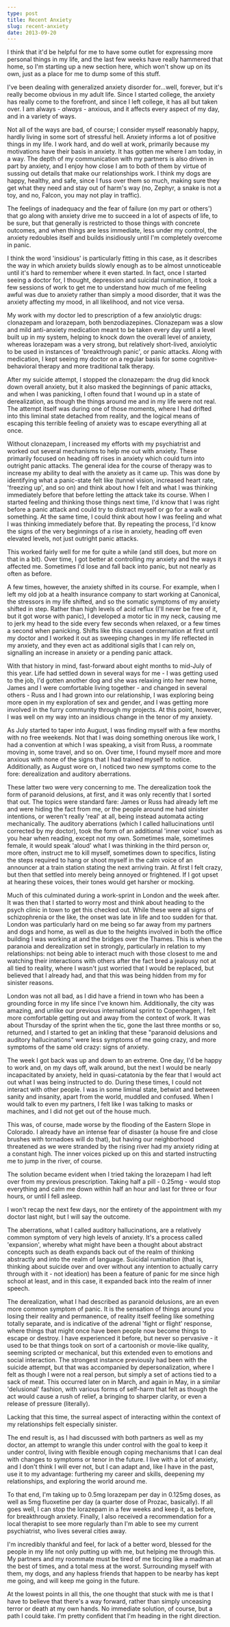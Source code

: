 ```yaml
---
type: post
title: Recent Anxiety
slug: recent-anxiety
date: 2013-09-20
---
```


I think that it'd be helpful for me to have some outlet for expressing more
personal things in my life, and the last few weeks have really hammered that
home, so I'm starting up a new section here, which won't show up on its own,
just as a place for me to dump some of this stuff.

I've been dealing with generalized anxiety disorder for...well, forever, but
it's really become obvious in my adult life.  Since I started college, the
anxiety has really come to the forefront, and since I left college, it has all
but taken over.  I am always - *always* - anxious, and it affects every aspect
of my day, and in a variety of ways.

Not all of the ways are bad, of course; I consider myself reasonably happy,
hardly living in some sort of stressful hell.  Anxiety informs a lot of
positive things in my life.  I work hard, and do well at work, primarily because
my motivations have their basis in anxiety.  It has gotten me where I am today,
in a way.  The depth of my communication with my partners is also driven in part
by anxiety, and I enjoy how close I am to both of them by virtue of sussing out
details that make our relationships work.  I think my dogs are happy, healthy,
and safe, since I fuss over them so much, making sure they get what they need
and stay out of harm's way (no, Zephyr, a snake is not a toy, and no, Falcon,
you may not play in traffic).

The feelings of inadequacy and the fear of failure (on my part or others') that
go along with anxiety drive me to succeed in a lot of aspects of life, to be
sure, but that generally is restricted to those things with concrete outcomes,
and when things are less immediate, less under my control, the anxiety redoubles
itself and builds insidiously until I'm completely overcome in panic.

I think the word 'insidious' is particularly fitting in this case, as it
describes the way in which anxiety builds slowly enough as to be almost
unnoticeable until it's hard to remember where it even started.  In fact, once I
started seeing a doctor for, I thought, depression and suicidal rumination, it
took a few sessions of work to get me to understand how much of me feeling awful
was due to anxiety rather than simply a mood disorder, that it was the anxiety
affecting my mood, in all likelihood, and not vice versa.

My work with my doctor led to prescription of a few anxiolytic drugs: clonazepam
and lorazepam, both benzodiazepines.  Clonazepam was a slow and mild
anti-anxiety medication meant to be taken every day until a level built up in my
system, helping to knock down the overall level of anxiety, whereas lorazepam
was a very strong, but relatively short-lived, anxiolytic to be used in
instances of 'breakthrough panic', or panic attacks.  Along with medication, I
kept seeing my doctor on a regular basis for some cognitive-behavioral therapy
and more traditional talk therapy.

After my suicide attempt, I stopped the clonazepam: the drug did knock down
overall anxiety, but it also masked the beginnings of panic attacks, and when I
was panicking, I often found that I wound up in a state of derealization, as
though the things around me and in my life were not real.  The attempt itself
was during one of those moments, where I had drifted into this liminal state
detached from reality, and the logical means of escaping this terrible feeling
of anxiety was to escape everything all at once.

Without clonazepam, I increased my efforts with my psychiatrist and worked out
several mechanisms to help me out with anxiety.  These primarily focused on
heading off rises in anxiety which could turn into outright panic attacks.  The
general idea for the course of therapy was to increase my ability to deal with
the anxiety as it came up.  This was done by identifying what a panic-state felt
like (tunnel vision, increased heart rate, 'freezing up', and so on) and think
about how I felt and what I was thinking immediately before that before letting
the attack take its course.  When I started feeling and thinking those things
next time, I'd know that I was right before a panic attack and could try to
distract myself or go for a walk or something.  At the same time, I could think
about how I was feeling and what I was thinking immediately before that.  By
repeating the process, I'd know the signs of the very beginnings of a rise in
anxiety, heading off even elevated levels, not just outright panic attacks.

This worked fairly well for me for quite a while (and still does, but more on
that in a bit).  Over time, I got better at controlling my anxiety and the ways
it affected me.  Sometimes I'd lose and fall back into panic, but not nearly as
often as before.

A few times, however, the anxiety shifted in its course.  For example, when I
left my old job at a health insurance company to start working at Canonical, the
stressors in my life shifted, and so the somatic symptoms of my anxiety shifted
in step.  Rather than high levels of acid reflux (I'll never be free of it, but
it got worse with panic), I developed a motor tic in my neck, causing me to jerk
my head to the side every few seconds when relaxed, or a few times a second when
panicking.  Shifts like this caused consternation at first until my doctor and I
worked it out as sweeping changes in my life reflected in my anxiety, and they
even act as additional sigils that I can rely on, signalling an increase in
anxiety or a pending panic attack.

With that history in mind, fast-forward about eight months to mid-July of this
year.  Life had settled down in several ways for me - I was getting used to the
job, I'd gotten another dog and she was relaxing into her new home, James and I
were comfortable living together - and changed in several others - Russ and I
had grown into our relationship, I was exploring being more open in my
exploration of sex and gender, and I was getting more involved in the furry
community through my projects.  At this point, however, I was well on my way
into an insidious change in the tenor of my anxiety.

As July started to taper into August, I was finding myself with a few months
with no free weekends.  Not that I was doing something onerous like work, I had
a convention at which I was speaking, a visit from Russ, a roommate moving in,
some travel, and so on.  Over time, I found myself more and more anxious with
none of the signs that I had trained myself to notice.  Additionally, as August
wore on, I noticed two new symptoms come to the fore: derealization and auditory
aberrations.

These latter two were very concerning to me.  The derealization took the form of
paranoid delusions, at first, and it was only recently that I sorted that out.
The topics were standard fare: James or Russ had already left me and were hiding
the fact from me, or the people around me had sinister intentions, or weren't
really 'real' at all, being instead automata acting mechanically.  The auditory
aberrations (which I called hallucinations until corrected by my doctor), took
the form of an additional 'inner voice' such as you hear when reading, except
not my own.  Sometimes male, sometimes female, it would speak 'aloud' what I was
thinking in the third person or, more often, instruct me to kill myself,
sometimes down to specifics, listing the steps required to hang or shoot myself
in the calm voice of an announcer at a train station stating the next arriving
train.  At first I felt crazy, but then that settled into merely being annoyed
or frightened.  If I got upset at hearing these voices, their tones would get
harsher or mocking.

Much of this culminated during a work-sprint in London and the week after.  It
was then that I started to worry most and think about heading to the psych
clinic in town to get this checked out.  While these were all signs of
schizophrenia or the like, the onset was late in life and too sudden for that.
London was particularly hard on me being so far away from my partners and dogs
and home, as well as due to the heights involved in both the office building I
was working at and the bridges over the Thames.  This is when the paranoia and
derealization set in strongly, particularly in relation to my relationships: not
being able to interact much with those closest to me and watching their
interactions with others after the fact bred a jealousy not at all tied to
reality, where I wasn't just worried that I would be replaced, but believed that
I already had, and that this was being hidden from my for sinister reasons.

London was not all bad, as I did have a friend in town who has been a grounding
force in my life since I've known him.  Additionally, the city was amazing, and
unlike our previous international sprint to Copenhagen, I felt more comfortable
getting out and away from the context of work.  It was about Thursday of the
sprint when the tic, gone the last three months or so, returned, and I started
to get an inkling that these "paranoid delusions and auditory hallucinations"
were less symptoms of me going crazy, and more symptoms of the same old crazy:
signs of anxiety.

The week I got back was up and down to an extreme.  One day, I'd be happy to
work and, on my days off, walk around, but the next I would be nearly
incapacitated by anxiety, held in quasi-catatonia by the fear that I would act
out what I was being instructed to do.  During these times, I could not interact
with other people.  I was in some liminal state, betwixt and between sanity and
insanity, apart from the world, muddled and confused.  When I would talk to even
my partners, I felt like I was talking to masks or machines, and I did not get
out of the house much.

This was, of course, made worse by the flooding of the Eastern Slope in
Colorado.  I already have an intense fear of disaster (a house fire and close
brushes with tornadoes will do that), but having our neighborhood threatened as
we were stranded by the rising river had my anxiety riding at a constant high.
The inner voices picked up on this and started instructing me to jump in the
river, of course.

The solution became evident when I tried taking the lorazepam I had left over
from my previous prescription.  Taking half a pill - 0.25mg - would stop
everything and calm me down within half an hour and last for three or four
hours, or until I fell asleep.

I won't recap the next few days, nor the entirety of the appointment with my
doctor last night, but I will say the outcome.

The aberrations, what I called auditory hallucinations, are a relatively common
symptom of very high levels of anxiety.  It's a process called 'expansion',
whereby what might have been a thought about abstract concepts such as death
expands back out of the realm of thinking abstractly and into the realm of
language.  Suicidal rumination (that is, thinking about suicide over and over
without any intention to actually carry through with it - not ideation) has been
a feature of panic for me since high school at least, and in this case, it
expanded back into the realm of inner speech.

The derealization, what I had described as paranoid delusions, are an even more
common symptom of panic.  It is the sensation of things around you losing their
reality and permanence, of reality itself feeling like something totally
separate, and is indicative of the adrenal 'fight or flight' response, where
things that might once have been people now become things to escape or destroy.
I have experienced it before, but never so pervasive - it used to be that things
took on sort of a cartoonish or movie-like quality, seeming scripted or
mechanical, but this extended even to emotions and social interaction.  The
strongest instance previously had been with the suicide attempt, but that was
accompanied by depersonalization, where I felt as though I were not a real
person, but simply a set of actions tied to a sack of meat.  This occurred later
on in March, and again in May, in a similar 'delusional' fashion, with various
forms of self-harm that felt as though the act would cause a rush of relief, a
bringing to sharper clarity, or even a release of pressure (literally).

Lacking that this time, the surreal aspect of interacting within the context of
my relationships felt especially sinister.

The end result is, as I had discussed with both partners as well as my doctor,
an attempt to wrangle this under control with the goal to keep it under control,
living with flexible enough coping mechanisms that I can deal with changes to
symptoms or tenor in the future.  I live with a lot of anxiety, and I don't
think I will ever not, but I can adapt and, like I have in the past, use it to
my advantage: furthering my career and skills, deepening my relationships, and
exploring the world around me.

To that end, I'm taking up to 0.5mg lorazepam per day in 0.125mg doses, as well
as 5mg fluoxetine per day (a quarter dose of Prozac, basically).  If all goes
well, I can stop the lorazepam in a few weeks and keep it, as before, for
breakthrough anxiety.  Finally, I also received a recommendation for a local
therapist to see more regularly than I'm able to see my current psychiatrist,
who lives several cities away.

I'm incredibly thankful and feel, for lack of a better word, blessed for the
people in my life not only putting up with me, but helping me through this.  My
partners and my roommate must be tired of me ticcing like a madman at the best
of times, and a total mess at the worst.  Surrounding myself with them, my dogs,
and any hapless friends that happen to be nearby has kept me going, and will
keep me going in the future.

At the lowest points in all this, the one thought that stuck with me is that I
have to believe that there's a way forward, rather than simply unceasing terror
or death at my own hands.  No immediate solution, of course, but a path I could
take.  I'm pretty confident that I'm heading in the right direction.

